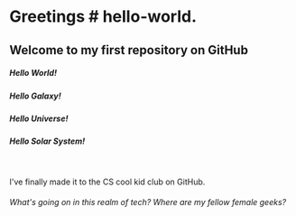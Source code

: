 <!DOCTYPE html, readme.md, GitHub by Hayley Worthman>
<html>
<head>
<h1>Greetings # hello-world.</h1> 
  <h2>Welcome to my first repository on GitHub</h2>
  </head>
<h5>Hello World!</h5>
<h5>Hello Galaxy!</h5>
<h5>Hello Universe!</h5>
<h5>Hello Solar System!</h5>
<br>
  <p>I've finally made it to the CS cool kid club on GitHub.</p>
  <h6>What's going on in this realm of tech? Where are my fellow female geeks?</h6>
  </body>
  </html>
